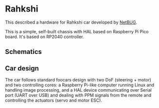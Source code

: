 # Rahkshi

This described a hardware for Rahkshi car developed by [NetBUG](https://github.com/NetBUG).

This is a simple, self-built chassis with HAL based on Raspberry Pi Pico board. It's based on RP2040 controller.

## Schematics

## Car design
The car follows standard foocars design with two DoF (steering + motor) and two controlling cores: a Raspberry Pi-like computer running Linux
and handling image processing, and a HAL device communicating over Serial port (UART over USB) and dealing with
PPM signals from the remote and controlling the actuators (servo and motor ESC).
